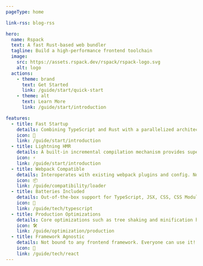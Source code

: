 ```yaml
---
pageType: home

link-rss: blog-rss

hero:
  name: Rspack
  text: A fast Rust-based web bundler
  tagline: Build a high-performance frontend toolchain
  image:
    src: https://assets.rspack.dev/rspack/rspack-logo.svg
    alt: logo
  actions:
    - theme: brand
      text: Get Started
      link: /guide/start/quick-start
    - theme: alt
      text: Learn More
      link: /guide/start/introduction

features:
  - title: Fast Startup
    details: Combining TypeScript and Rust with a parallelized architecture to bring you the ultimate developer experience.
    icon: 🚀
    link: /guide/start/introduction
  - title: Lightning HMR
    details: A built-in incremental compilation mechanism provides superior Hot Module Replacement performance for large-scale projects.
    icon: ⚡
    link: /guide/start/introduction
  - title: Webpack Compatible
    details: Interoperates with existing webpack plugins and config. No need to reinvent your ecosystem from scratch.
    icon: 📦
    link: /guide/compatibility/loader
  - title: Batteries Included
    details: Out-of-the-box support for TypeScript, JSX, CSS, CSS Modules, Sass, and more.
    icon: 🎨
    link: /guide/tech/typescript
  - title: Production Optimizations
    details: Core optimizations such as tree shaking and minification have integrated implementations rather than deferring to plugins.
    icon: 🛠️
    link: /guide/optimization/production
  - title: Framework Agnostic
    details: Not bound to any frontend framework. Everyone can use it!
    icon: 🎯
    link: /guide/tech/react
---
```


